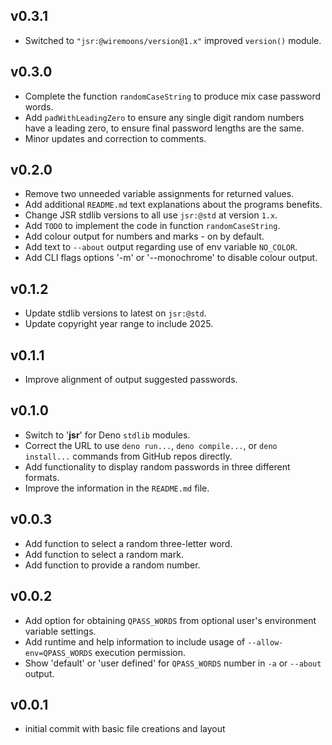 ## v0.3.1

- Switched to `"jsr:@wiremoons/version@1.x"` improved `version()` module.

## v0.3.0

- Complete the function `randomCaseString` to produce mix case password words.
- Add `padWithLeadingZero` to ensure any single digit random numbers have a
  leading zero, to ensure final password lengths are the same.
- Minor updates and correction to comments.

## v0.2.0

- Remove two unneeded variable assignments for returned values.
- Add additional `README.md` text explanations about the programs benefits.
- Change JSR stdlib versions to all use `jsr:@std` at version `1.x`.
- Add `TODO` to implement the code in function `randomCaseString`.
- Add colour output for numbers and marks - on by default.
- Add text to `--about` output regarding use of env variable `NO_COLOR`.
- Add CLI flags options '-m' or '--monochrome' to disable colour output.

## v0.1.2

- Update stdlib versions to latest on `jsr:@std`.
- Update copyright year range to include 2025.

## v0.1.1

- Improve alignment of output suggested passwords.

## v0.1.0

- Switch to '**jsr**' for Deno `stdlib` modules.
- Correct the URL to use `deno run...`, `deno compile...`, or `deno install...`
  commands from GitHub repos directly.
- Add functionality to display random passwords in three different formats.
- Improve the information in the `README.md` file.

## v0.0.3

- Add function to select a random three-letter word.
- Add function to select a random mark.
- Add function to provide a random number.

## v0.0.2

- Add option for obtaining `QPASS_WORDS` from optional user's environment
  variable settings.
- Add runtime and help information to include usage of `--allow-env=QPASS_WORDS`
  execution permission.
- Show 'default' or 'user defined' for `QPASS_WORDS` number in `-a` or `--about`
  output.

## v0.0.1

- initial commit with basic file creations and layout
